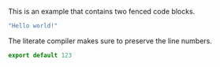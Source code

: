 This is an example that contains two fenced code blocks.

```typescript
"Hello world!"
```

The literate compiler makes sure to preserve the line numbers.

```typescript
export default 123
```
